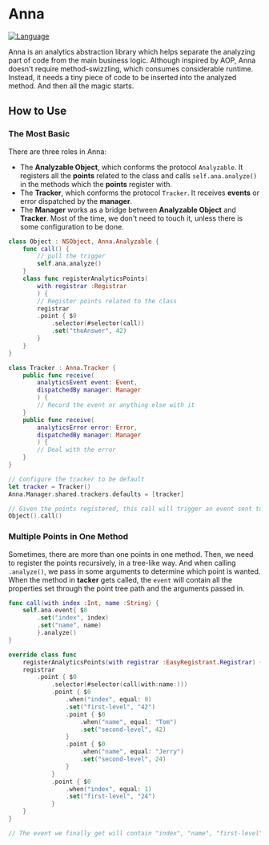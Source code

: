 


# Anna

[ ![Language](https://img.shields.io/badge/language-%20Swift%20-green.svg)](#)

Anna is an analytics abstraction library which helps separate the analyzing part of code from the main business logic.
Although inspired by AOP, Anna doesn't require method-swizzling, which consumes considerable runtime. Instead, it needs a tiny piece of code to be inserted into the analyzed method. And then all the magic starts.

## How to Use

### The Most Basic

There are three roles in Anna:
    
+ The **Analyzable Object**, which conforms the protocol `Analyzable`. It registers all the **points** related to the class and calls `self.ana.analyze()` in the methods which the **points** register with.
+ The **Tracker**, which conforms the protocol `Tracker`.  It receives **events** or error dispatched by the **manager**.
+ The **Manager** works as a bridge between **Analyzable Object** and **Tracker**. Most of the time, we don't need to touch it, unless there is some configuration to be done.

```swift
class Object : NSObject, Anna.Analyzable {
    func call() {
	    // pull the trigger
        self.ana.analyze()
    }
    class func registerAnalyticsPoints(
        with registrar :Registrar
        ) {
        // Register points related to the class
        registrar
        .point { $0
            .selector(#selector(call))
            .set("theAnswer", 42)
        }
    }
}

class Tracker : Anna.Tracker {
    public func receive(
        analyticsEvent event: Event,
        dispatchedBy manager: Manager
        ) {
        // Record the event or anything else with it
    }
    public func receive(
        analyticsError error: Error,
        dispatchedBy manager: Manager
        ) {
        // Deal with the error
    }
}

// Configure the tracker to be default
let tracker = Tracker()
Anna.Manager.shared.trackers.defaults = [tracker]

// Given the points registered, this call will trigger an event sent to the configured tracker
Object().call()
```

### Multiple Points in One Method

Sometimes, there are more than one points in one method. Then, we need to register the points recursively, in a tree-like way. And when calling `.analyze()`, we pass in some arguments to determine which point is wanted. When the method in **tacker** gets called, the `event` will contain all the properties set through the point tree path and the arguments passed in.

```swift
func call(with index :Int, name :String) {
    self.ana.event{ $0
        .set("index", index)
        .set("name", name)
        }.analyze()
}

override class func
    registerAnalyticsPoints(with registrar :EasyRegistrant.Registrar) {
    registrar
        .point { $0
            .selector(#selector(call(with:name:)))
            .point { $0
                .when("index", equal: 0)
                .set("first-level", "42")
                .point { $0
                    .when("name", equal: "Tom")
                    .set("second-level", 42)
                }
                .point { $0
                    .when("name", equal: "Jerry")
                    .set("second-level", 24)
                }
            }
            .point { $0
                .when("index", equal: 1)
                .set("first-level", "24")
            }
    }
}

// The event we finally get will contain "index", "name", "first-level" and "second-level"
```